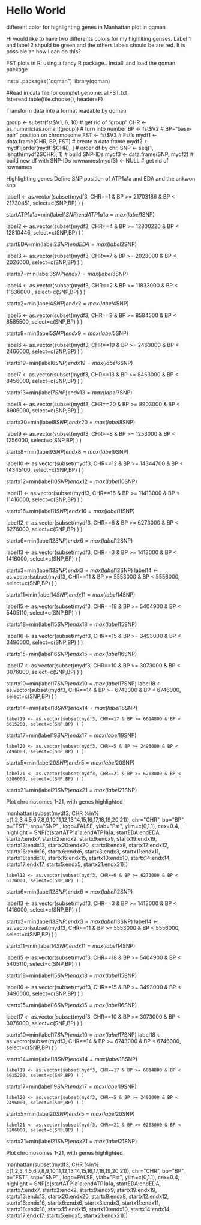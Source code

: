 
# Hello World
different color for highlighting genes in Manhattan plot in qqman

Hi  would like to have two differents colors for my highliting genses. Label 1 and label 2 shpuld be green and the others labels should be are red. It is possible an how I can do this?


FST plots in R: using a fancy R package..
Installl and load the qqman package

install.packages("qqman")
library(qqman)

#Read in data file for complet genome: allFST.txt
fst=read.table(file.choose(), header=F)

Transform data into a format readable by qqman 

group <-  substr(fst$V1, 6, 10)                # get rid of “group”  CHR <- as.numeric(as.roman(group)) # turn into number 
BP <- fst$V2               # BP=“base-pair” position on chromosome 
FST <- fst$V3              # Fst’s 
mydf1 <-data.frame(CHR, BP, FST)          # create a data frame 
mydf2 <-  mydf1[order(mydf1$CHR), ]    # order df by chr. 
SNP <- seq(1, length(mydf2$CHR), 1)       # build SNP-IDs 
mydf3 <- data.frame(SNP, mydf2) # build new df with SNP-IDs 
rownames(mydf3) <- NULL                 # get rid of rownames 


Highlighting genes
Define SNP position of ATP1a1a and EDA and the ankwon snp

label1 <- as.vector(subset(mydf3, CHR==1 & BP >= 21703186 & BP < 21730451, select=c(SNP,BP) ) )

startATP1a1a=min(label1$SNP) 
endATP1a1a=max(label1$SNP) 

label2 <- as.vector(subset(mydf3, CHR==4 & BP >= 12800220 & BP < 12810446, select=c(SNP,BP) ) ) 
 
 startEDA=min(label2$SNP)
 endEDA=max(label2$SNP)
 
 label3 <- as.vector(subset(mydf3, CHR==7 & BP >= 2023000 & BP <  2026000, select=c(SNP,BP) ) ) 
 
 startx7=min(label3$SNP) 
 endx7=max(label3$SNP)
 
 label4 <- as.vector(subset(mydf3, CHR==2 & BP >= 11833000 & BP <  11836000 , select=c(SNP,BP) ) ) 
 
 startx2=min(label4$SNP) 
 endx2=max(label4$SNP)
 
 label5 <- as.vector(subset(mydf3, CHR==9 & BP >= 8584500 & BP <  8585500, select=c(SNP,BP) ) ) 
 
 startx9=min(label5$SNP) 
 endx9=max(label5$SNP)
 
 label6 <- as.vector(subset(mydf3, CHR==19 & BP >= 2463000 & BP <  2466000, select=c(SNP,BP) ) ) 
 
 startx19=min(label6$SNP) 
 endx19=max(label6$SNP)
 
 label7 <- as.vector(subset(mydf3, CHR==13 & BP >= 8453000 & BP <  8456000, select=c(SNP,BP) ) ) 
 
 startx13=min(label7$SNP) 
 endx13=max(label7$SNP)
 
 label8 <- as.vector(subset(mydf3, CHR==20 & BP >= 8903000 & BP <  8906000, select=c(SNP,BP) ) ) 
 
 startx20=min(label8$SNP) 
 endx20=max(label8$SNP)
 
 label9 <- as.vector(subset(mydf3, CHR==8 & BP >= 1253000 & BP <  1256000, select=c(SNP,BP) ) ) 
 
 startx8=min(label9$SNP) 
 endx8=max(label9$SNP)
 
 label10 <- as.vector(subset(mydf3, CHR==12 & BP >= 14344700 & BP <  14345100, select=c(SNP,BP) ) ) 
 
 startx12=min(label10$SNP) 
 endx12=max(label10$SNP)
 
 
  label11 <- as.vector(subset(mydf3, CHR==16 & BP >= 11413000 & BP <  11416000, select=c(SNP,BP) ) ) 
 
 startx16=min(label11$SNP) 
 endx16=max(label11$SNP)
 
 
   label12 <- as.vector(subset(mydf3, CHR==6 & BP >= 6273000 & BP <  6276000, select=c(SNP,BP) ) ) 
 
 startx6=min(label12$SNP) 
 endx6=max(label12$SNP)
 
   label13 <- as.vector(subset(mydf3, CHR==3 & BP >= 1413000 & BP <  1416000, select=c(SNP,BP) ) ) 
 
 startx3=min(label13$SNP) 
 endx3=max(label13$SNP) 
   label14 <- as.vector(subset(mydf3, CHR==11 & BP >= 5553000 & BP <  5556000, select=c(SNP,BP) ) ) 
 
 startx11=min(label14$SNP) 
 endx11=max(label14$SNP)
 
   label15 <- as.vector(subset(mydf3, CHR==18 & BP >= 5404900 & BP <  5405110, select=c(SNP,BP) ) ) 
 
 startx18=min(label15$SNP) 
 endx18=max(label15$SNP)
 
   label16 <- as.vector(subset(mydf3, CHR==15 & BP >= 3493000 & BP <  3496000, select=c(SNP,BP) ) ) 
 
 startx15=min(label16$SNP) 
 endx15=max(label16$SNP)
 
 
   label17 <- as.vector(subset(mydf3, CHR==10 & BP >= 3073000 & BP <  3076000, select=c(SNP,BP) ) ) 
 
 startx10=min(label17$SNP) 
 endx10=max(label17$SNP)
     label18 <- as.vector(subset(mydf3, CHR==14 & BP >= 6743000 & BP <  6746000, select=c(SNP,BP) ) ) 
 
 startx14=min(label18$SNP) 
 endx14=max(label18$SNP)
 
    label19 <- as.vector(subset(mydf3, CHR==17 & BP >= 6014800 & BP <  6015200, select=c(SNP,BP) ) ) 
 
 startx17=min(label19$SNP) 
 endx17=max(label19$SNP)
 
    label20 <- as.vector(subset(mydf3, CHR==5 & BP >= 2493000 & BP <  2496000, select=c(SNP,BP) ) )  
 startx5=min(label20$SNP) 
 endx5=max(label20$SNP)
 
    label21 <- as.vector(subset(mydf3, CHR==21 & BP >= 6203000 & BP <  6206000, select=c(SNP,BP) ) ) 
 
 startx21=min(label21$SNP) 
 endx21=max(label21$SNP)
 
 
Plot chromosomes 1-21, with genes highlighted 

manhattan(subset(mydf3, CHR %in% c(1,2,3,4,5,6,7,8,9,10,11,12,13,14,15,16,17,18,19,20,21)), chr="CHR", bp="BP",
p="FST",  snp="SNP" , logp=FALSE, ylab="Fst", ylim=c(0,1.1),
 cex=0.4, highlight = SNP[c(startATP1a1a:endATP1a1a, startEDA:endEDA,
 startx7:endx7, startx2:endx2, startx9:endx9, startx19:endx19,
 startx13:endx13, startx20:endx20, startx8:endx8, startx12:endx12,
 startx16:endx16, startx6:endx6, startx3:endx3, startx11:endx11,
 startx18:endx18, startx15:endx15, startx10:endx10, startx14:endx14, startx17:endx17, startx5:endx5, startx21:endx21)]) 
   
 
    label12 <- as.vector(subset(mydf3, CHR==6 & BP >= 6273000 & BP <  6276000, select=c(SNP,BP) ) ) 
 
 startx6=min(label12$SNP) 
 endx6=max(label12$SNP)
 
   label13 <- as.vector(subset(mydf3, CHR==3 & BP >= 1413000 & BP <  1416000, select=c(SNP,BP) ) ) 
 
 startx3=min(label13$SNP) 
 endx3=max(label13$SNP) 
   label14 <- as.vector(subset(mydf3, CHR==11 & BP >= 5553000 & BP <  5556000, select=c(SNP,BP) ) ) 
 
 startx11=min(label14$SNP) 
 endx11=max(label14$SNP)
 
   label15 <- as.vector(subset(mydf3, CHR==18 & BP >= 5404900 & BP <  5405110, select=c(SNP,BP) ) ) 
 
 startx18=min(label15$SNP) 
 endx18=max(label15$SNP)
 
   label16 <- as.vector(subset(mydf3, CHR==15 & BP >= 3493000 & BP <  3496000, select=c(SNP,BP) ) ) 
 
 startx15=min(label16$SNP) 
 endx15=max(label16$SNP)
 
 
   label17 <- as.vector(subset(mydf3, CHR==10 & BP >= 3073000 & BP <  3076000, select=c(SNP,BP) ) ) 
 
 startx10=min(label17$SNP) 
 endx10=max(label17$SNP)
     label18 <- as.vector(subset(mydf3, CHR==14 & BP >= 6743000 & BP <  6746000, select=c(SNP,BP) ) ) 
 
 startx14=min(label18$SNP) 
 endx14=max(label18$SNP)
 
    label19 <- as.vector(subset(mydf3, CHR==17 & BP >= 6014800 & BP <  6015200, select=c(SNP,BP) ) ) 
 
 startx17=min(label19$SNP) 
 endx17=max(label19$SNP)
 
    label20 <- as.vector(subset(mydf3, CHR==5 & BP >= 2493000 & BP <  2496000, select=c(SNP,BP) ) )  
 startx5=min(label20$SNP) 
 endx5=max(label20$SNP)
 
    label21 <- as.vector(subset(mydf3, CHR==21 & BP >= 6203000 & BP <  6206000, select=c(SNP,BP) ) ) 
 
 startx21=min(label21$SNP) 
 endx21=max(label21$SNP)
 
 
Plot chromosomes 1-21, with genes highlighted 

manhattan(subset(mydf3, CHR %in% c(1,2,3,4,5,6,7,8,9,10,11,12,13,14,15,16,17,18,19,20,21)), chr="CHR", bp="BP",
p="FST",  snp="SNP" , logp=FALSE, ylab="Fst", ylim=c(0,1.1),
 cex=0.4, highlight = SNP[c(startATP1a1a:endATP1a1a, startEDA:endEDA,
 startx7:endx7, startx2:endx2, startx9:endx9, startx19:endx19,
 startx13:endx13, startx20:endx20, startx8:endx8, startx12:endx12,
 startx16:endx16, startx6:endx6, startx3:endx3, startx11:endx11,
 startx18:endx18, startx15:endx15, startx10:endx10, startx14:endx14, startx17:endx17, startx5:endx5, startx21:endx21)]) 
   
 
 



